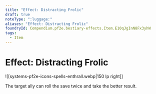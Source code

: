 ```yaml
---
title: "Effect: Distracting Frolic"
draft: true
noteType: ":luggage:"
aliases: "Effect: Distracting Frolic"
foundryId: Compendium.pf2e.bestiary-effects.Item.E10qJgInN8Fx3yhW
tags:
  - Item
---
```


# Effect: Distracting Frolic
![[systems-pf2e-icons-spells-enthrall.webp|150 lp right]]

The target ally can roll the save twice and take the better result.
